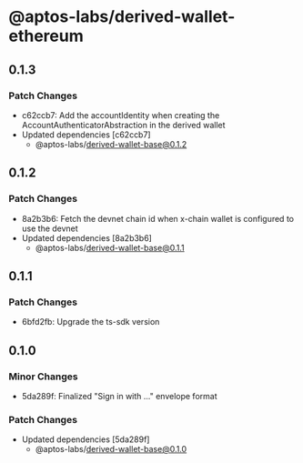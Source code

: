 # @aptos-labs/derived-wallet-ethereum

## 0.1.3

### Patch Changes

- c62ccb7: Add the accountIdentity when creating the AccountAuthenticatorAbstraction in the derived wallet
- Updated dependencies [c62ccb7]
  - @aptos-labs/derived-wallet-base@0.1.2

## 0.1.2

### Patch Changes

- 8a2b3b6: Fetch the devnet chain id when x-chain wallet is configured to use the devnet
- Updated dependencies [8a2b3b6]
  - @aptos-labs/derived-wallet-base@0.1.1

## 0.1.1

### Patch Changes

- 6bfd2fb: Upgrade the ts-sdk version

## 0.1.0

### Minor Changes

- 5da289f: Finalized "Sign in with ..." envelope format

### Patch Changes

- Updated dependencies [5da289f]
  - @aptos-labs/derived-wallet-base@0.1.0
